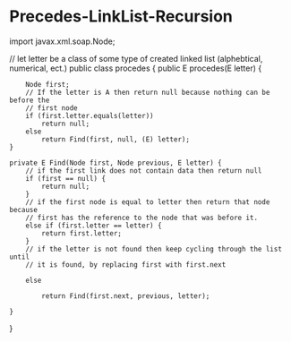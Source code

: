 # Precedes-LinkList-Recursion

import javax.xml.soap.Node;

// let letter be a class of some type of created linked list (alphebtical, numerical, ect.)
public class procedes<E> {
	public E procedes(E letter) {

		Node first;
		// If the letter is A then return null because nothing can be before the
		// first node
		if (first.letter.equals(letter))
			return null;
		else
			return Find(first, null, (E) letter);
	}

	private E Find(Node first, Node previous, E letter) {
		// if the first link does not contain data then return null
		if (first == null) {
			return null;
		}
		// if the first node is equal to letter then return that node because
		// first has the reference to the node that was before it.
		else if (first.letter == letter) {
			return first.letter;
		}
		// if the letter is not found then keep cycling through the list until
		// it is found, by replacing first with first.next

		else

			return Find(first.next, previous, letter);

	}
}
